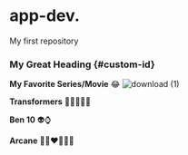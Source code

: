 # app-dev.
My first repository

### My Great Heading {#custom-id}

**My Favorite Series/Movie** 😂 ![download (1)](https://github.com/user-attachments/assets/46b1b286-7200-457b-a082-3dfd8a02a0ff)

**Transformers** :robot:🚗🤸‍♀️🤖

**Ben 10** 👽⌚

**Arcane** 🥊👩‍❤️‍💋‍👩🧁













